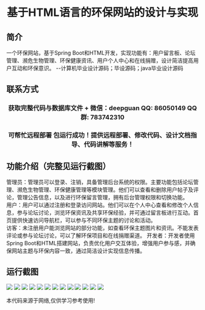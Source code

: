 <p><h1 align="center">基于HTML语言的环保网站的设计与实现</h1></p>

## 简介
一个环保网站，基于Spring Boot和HTML开发，实现功能有：用户留言板、论坛管理、濒危生物管理、环保健康资讯、用户个人中心和在线捐赠，设计简洁提高用户互动和环保意识。    --计算机毕业设计源码；毕设源码；java毕业设计源码


## 联系方式
<p><h3 align="center">获取完整代码与数据库文件 + 微信：deepguan QQ: 86050149 QQ群: 783742310</h3></p>
<p><h3 align="center">可帮忙远程部署 包运行成功！提供远程部署、修改代码、设计文档指导、代码讲解等服务！</h3></p>

## 功能介绍（完整见运行截图）
管理员：管理员可以登录、注销，具备管理后台系统的权限。主要功能包括论坛管理、濒危生物管理、环保健康管理等模块管理。他们可以查看和删除用户帖子及评论，管理公告信息，以及进行环保留言管理，拥有后台管理权限和切换功能。  
用户：用户可以通过注册和登录访问网站。他们可以在个人中心查看和修改个人信息，参与论坛讨论，浏览环保资讯及共享环保经验，并可通过留言板进行互动。首页提供快速访问导航栏，可以参与不同环保主题的讨论和活动。  
访客：未注册用户能浏览网站的部分功能，如查看环保主题图片和资讯。不能发表评论或参与论坛讨论，可以了解环保项目和在线捐赠渠道。
开发者：开发者使用Spring Boot和HTML搭建网站，负责优化用户交互体验，增强用户参与感，并确保网站主题与环保内容一致，通过简洁设计实现信息传播。


## 运行截图
![](img/001.jpg)
![](img/002.jpg)
![](img/003.jpg)
![](img/004.jpg)
![](img/005.jpg)
![](img/006.jpg)
![](img/007.jpg)
![](img/008.jpg)
![](img/009.jpg)
![](img/010.jpg)
![](img/011.jpg)
![](img/012.jpg)
![](img/013.jpg)

<p>本代码来源于网络,仅供学习参考使用!</p>
